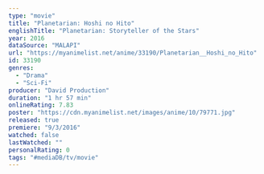 ```yaml
---
type: "movie"
title: "Planetarian: Hoshi no Hito"
englishTitle: "Planetarian: Storyteller of the Stars"
year: 2016
dataSource: "MALAPI"
url: "https://myanimelist.net/anime/33190/Planetarian__Hoshi_no_Hito"
id: 33190
genres: 
  - "Drama"
  - "Sci-Fi"
producer: "David Production"
duration: "1 hr 57 min"
onlineRating: 7.83
poster: "https://cdn.myanimelist.net/images/anime/10/79771.jpg"
released: true
premiere: "9/3/2016"
watched: false
lastWatched: ""
personalRating: 0
tags: "#mediaDB/tv/movie"
---
```

